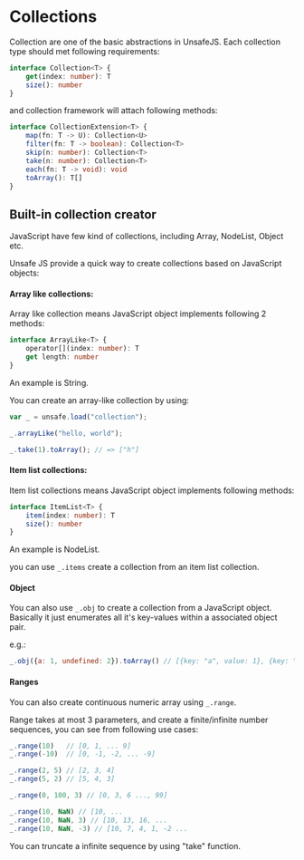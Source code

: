 # Collections

Collection are one of the basic abstractions in UnsafeJS. Each collection
type should met following requirements:

```typescript
interface Collection<T> {
    get(index: number): T
    size(): number
}
```

and collection framework will attach following methods:
```typescript
interface CollectionExtension<T> {
    map(fn: T -> U): Collection<U>
    filter(fn: T -> boolean): Collection<T>
    skip(n: number): Collection<T>
    take(n: number): Collection<T>
    each(fn: T -> void): void
    toArray(): T[]
}
```

## Built-in collection creator

JavaScript have few kind of collections, including Array, NodeList, Object etc.

Unsafe JS provide a quick way to create collections based on JavaScript objects:

#### Array like collections:

Array like collection means JavaScript object implements following 2 methods:
```typescript
interface ArrayLike<T> {
    operator[](index: number): T
    get length: number
}
```

An example is String.

You can create an array-like collection by using:
```javascript
var _ = unsafe.load("collection");

_.arrayLike("hello, world");

_.take(1).toArray(); // => ["h"]
```

#### Item list collections:

Item list collections means JavaScript object implements following methods:
```typescript
interface ItemList<T> {
    item(index: number): T
    size(): number
}
```

An example is NodeList.

you can use `_.items` create a collection from an item list collection.

#### Object

You can also use `_.obj` to create a collection from a JavaScript object. Basically
it just enumerates all it's key-values within a associated object pair.

e.g.:
```javascript
_.obj({a: 1, undefined: 2}).toArray() // [{key: "a", value: 1}, {key: "undefined", value: 2}]
```

#### Ranges

You can also create continuous numeric array using `_.range`.

Range takes at most 3 parameters, and create a finite/infinite number sequences, you can see
from following use cases:

```javascript
_.range(10)   // [0, 1, ... 9]
_.range(-10)  // [0, -1, -2, ... -9]

_.range(2, 5) // [2, 3, 4]
_.range(5, 2) // [5, 4, 3]

_.range(0, 100, 3) // [0, 3, 6 ..., 99]

_.range(10, NaN) // [10, ...
_.range(10, NaN, 3) // [10, 13, 16, ...
_.range(10, NaN, -3) // [10, 7, 4, 1, -2 ...
```

You can truncate a infinite sequence by using "take" function.